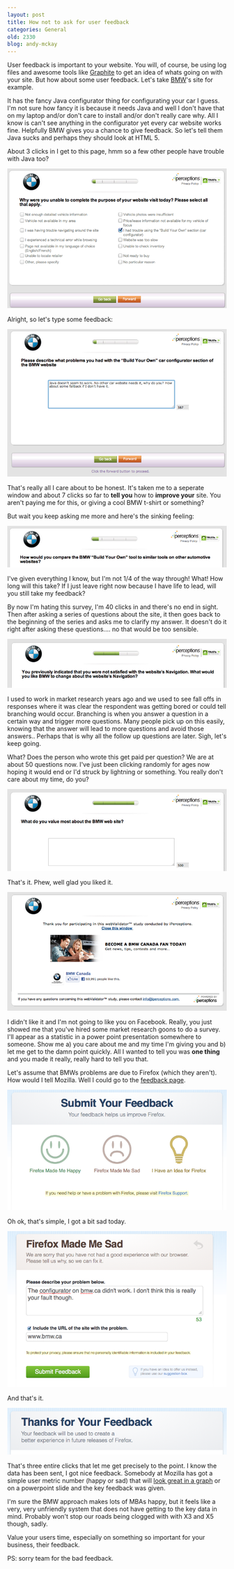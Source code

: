 ```yaml
---
layout: post
title: How not to ask for user feedback
categories: General
old: 2330
blog: andy-mckay
---
```

<p>User feedback is important to your website. You will, of course, be using log files and awesome tools like <a href="https://mckay.pub/blog/andy/2326/">Graphite</a> to get an idea of whats going on with your site. But how about some user feedback. Let's take <a href="http://www.bmw.ca/">BMW</a>'s site for example.</p>
<p>It has the fancy Java configurator thing for configurating your car I guess. I'm not sure how fancy it is because it needs Java and well I don't have that on my laptop and/or don't care to install and/or don't really care why. All I know is can't see anything in the configurator yet every car website works fine. Helpfully BMW gives you a chance to give feedback. So let's tell them Java sucks and perhaps they should look at HTML 5.</p>
<p>About 3 clicks in I get to this page, hmm so a few other people have trouble with Java too?</p>
<img src="/files/bmw-1.png" />
<p>Alright, so let's type some feedback:</p>
<img src="/files/bmw-2.png" />
<p>That's really all I care about to be honest. It's taken me to a seperate window and about 7 clicks so far to <b>tell you</b> how to <b>improve your</b> site. You aren't paying me for this, or giving a cool BMW t-shirt or something?</p>
<p>But wait you keep asking me more and here's the sinking feeling:</p>
<img src="/files/bmw-3.png" />
<p>I've given everything I know, but I'm not 1/4 of the way through! What! How long will this take? If I just leave right now because I have life to lead, will you still take my feedback?</p>
<p>By now I'm hating this survey, I'm 40 clicks in and there's no end in sight. Then after asking a series of questions about the site, it then goes back to the beginning of the series and asks me to clarify my answer. It doesn't do it right after asking these questions.... no that would be too sensible.</p>
<img src="/files/bmw-4.png" />
<p>I used to work in market research years ago and we used to see fall offs in responses where it was clear the respondent was getting bored or could tell branching would occur. Branching is when you answer a question in a certain way and trigger more questions. Many people pick up on this easily, knowing that the answer will lead to more questions and avoid those answers.. Perhaps that is why all the follow up questions are later. Sigh, let's keep going.</p>
<p>What? Does the person who wrote this get paid per question? We are at about 50 questions now. I've just been clicking randomly for ages now hoping it would end or I'd struck by lightning or something. You really don't care about my time, do you?</p>
<img src="/files/bmw-5.png" />
<p>That's it. Phew, well glad you liked it.</p>
<img src="/files/bmw-6.png" />
<p>I didn't like it and I'm not going to like you on Facebook. Really, you just showed me that you've hired some market research goons to do a survey. I'll appear as a statistic in a power point presentation somewhere to someone. Show me a) you care about me and my time I'm giving you and b) let me get to the damn point quickly. All I wanted to tell you was <b>one thing</b> and you made it really, really hard to tell you that.</p>
<p>Let's assume that BMWs problems are due to Firefox (which they aren't). How would I tell Mozilla. Well I could go to the <a href="http://input.mozilla.com/en-US/feedback">feedback page</a>.</p>
<img src="/files/input-1.png" />
<p>Oh ok, that's simple, I got a bit sad today.</p>
<img src="/files/input-2.png" />
<p>And that's it.</p>
<img src="/files/input-3.png" />
<p>That's three entire clicks that let me get precisely to the point. I know the data has been sent, I got nice feedback. Somebody at Mozilla has got a simple user metric number (happy or sad) that will <a href="http://input.mozilla.com/en-US/">look great in a graph</a> or on a powerpoint slide and the key feedback was given.</p>
<p>I'm sure the BMW approach makes lots of MBAs happy, but it feels like a very, very unfriendly system that does not have getting to the key data in mind. Probably won't stop our roads being clogged with with X3 and X5 though, sadly.</p>
<p>Value your users time, especially on something so important for your business, their feedback.</p>
<p>PS: sorry team for the bad feedback.</p>